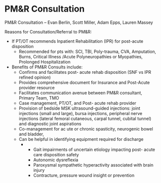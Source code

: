 # PM&R Consultation
 
PM&R Consultation – Evan Berlin, Scott Miller, Adam Epps, Lauren Massey

Reasons for Consultation/Referral to PM&R:

-   If PT/OT recommends Inpatient Rehabilitation (IPR) for post-acute
    disposition
    -   Recommended for pts with: SCI, TBI, Poly-trauma, CVA,
        Amputation, Burns, Critical Illness /Acute Polyneuropathies or
        Myopathies, Prolonged Hospitalization
-   Benefits
    of PM&R Consults include:
    -   Confirms
        and facilitates post- acute rehab disposition (SNF vs IPR
        refined opinion)
    -   Provides
        comprehensive document for Insurance and Post-Acute provider
        resource
    -   Facilitates
        communication avenue between PM&R consultant, Primary Team, TMO
    -   Case
        management, PT/OT, and Post- acute rehab provider
    -   Provision
        of bedside MSK ultrasound-guided injections: joint injections
        (small and large), bursa injections, peripheral nerve injections
        (lateral femoral cutaneous, carpal tunnel, cubital tunnel) and
        diagnostic joint aspirations
    -   Co-management for ac
        ute or chronic spasticity, neurogenic bowel and bladder,
    -   Can
        be helpful in identifying equipment required for discharge
        -   -   Gait impairments of uncertain etiology impacting post-
                acute care disposition safety
            -   Autonomic dysreflexia
            -   Paroxysmal sympathetic hyperactivity associated with
                brain injury
            -   Contracture, pressure wound insight or prevention
